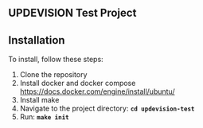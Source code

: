 ## **UPDEVISION Test Project**

## **Installation**

To install, follow these steps:

1. Clone the repository
2. Install docker and docker compose https://docs.docker.com/engine/install/ubuntu/    
3. Install make
4. Navigate to the project directory: **`cd updevision-test`**
5. Run: **`make init`**
